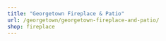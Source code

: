 ```yaml
---
title: "Georgetown Fireplace & Patio"
url: /georgetown/georgetown-fireplace-and-patio/
shop: fireplace
---
```

